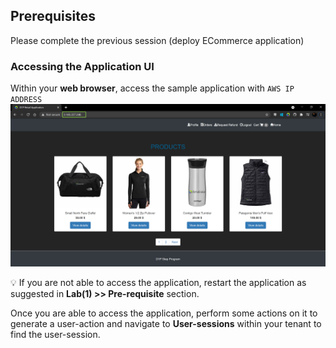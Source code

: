 ## Prerequisites
Please complete the previous session (deploy ECommerce application)

### Accessing the Application UI
Within your **web browser**, access the sample application with `AWS IP ADDRESS`
![Application URL](../../../assets/images/application-access.png)

:bulb: If you are not able to access the application, restart the application as suggested in **Lab(1) >> Pre-requisite** section.

Once you are able to access the application, perform some actions on it to generate a user-action and navigate to **User-sessions** within your tenant to find the user-session.


